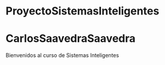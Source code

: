 # ProyectoSistemasInteligentes
# CarlosSaavedraSaavedra
Bienvenidos al curso de Sistemas Inteligentes